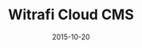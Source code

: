 ---
layout: post
title: Witrafi Cloud CMS
date: 2015-10-20
duration: 2015.06 - 2015.12
image: /images/projects/witrafi.jpg
description: <a href="https://witrafi.com/">Witrafi</a> Cloud CMS is designed for monitoring and maintaining the backend of Witrafi Cloud Parking Service. I was responsible for the client-side's design and development. The main tech-stack is made up of AngularJS and Bootstrap. Other tools for project management and testing included Yeoman, Grunt, Bower, Protractor and Jira.
categories: [project]
tags: [project]
---